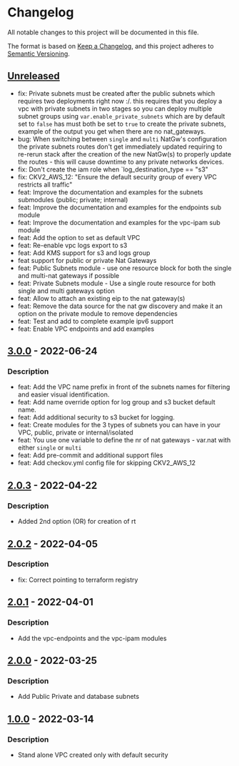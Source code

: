 # Changelog
All notable changes to this project will be documented in this file.

The format is based on [Keep a Changelog](https://keepachangelog.com/en/1.0.0/),
and this project adheres to [Semantic Versioning](https://semver.org/spec/v2.0.0.html).

## [Unreleased]
- fix: Private subnets must be created after the public subnets which requires two deployments right now :/. this requires that you deploy a vpc with private subnets in two stages so you can deploy multiple subnet groups using `var.enable_private_subnets` which are by default set to `false` has must both be set to `true` to create the private subnets, example of the output you get when there are no nat_gateways.
- bug: When switching between `single` and `multi` NatGw's configuration the private subnets routes don't get immediately updated requiring to re-rerun stack after the creation of the new NatGw(s) to properly update the routes - this will cause downtime to any private networks devices.
- fix: Don't create the iam role when `log_destination_type == "s3"
- fix: CKV2_AWS_12: "Ensure the default security group of every VPC restricts all traffic"
- feat: Improve the documentation and examples for the subnets submodules (public; private; internal)
- feat: Improve the documentation and examples for the endpoints sub module
- feat: Improve the documentation and examples for the vpc-ipam sub module
- feat: Add the option to set as default VPC
- feat: Re-enable vpc logs export to s3
- feat: Add KMS support for s3 and logs group
- feat support for public or private Nat Gateways
- feat: Public Subnets module - use one resource block for both the single and multi-nat gateways if possible
- feat: Private Subnets module - Use a single route resource for both single and multi gateways option
- feat: Allow to attach an existing eip to the nat gateway(s)
- feat: Remove the data source for the nat gw discovery and make it an option on the private module to remove dependencies
- feat: Test and add to complete example ipv6 support
- feat: Enable VPC endpoints and add examples

## [3.0.0] - 2022-06-24
### Description
- feat: Add the VPC name prefix in front of the subnets names for filtering and easier visual identification.
- feat: Add name override option for log group and s3 bucket default name.
- feat: Add additional security to s3 bucket for logging.
- feat: Create modules for the 3 types of subnets you can have in your VPC, public, private or internal/isolated
- feat: You use one variable to define the nr of nat gateways - var.nat with either `single` or `multi`
- feat: Add pre-commit and additional support files
- feat: Add checkov.yml config file for skipping CKV2_AWS_12

## [2.0.3] - 2022-04-22
### Description
- Added 2nd option (OR) for creation of rt

## [2.0.2] - 2022-04-05
### Description
- fix: Correct pointing to terraform registry

## [2.0.1] - 2022-04-01
### Description
- Add the vpc-endpoints and the vpc-ipam modules

## [2.0.0] - 2022-03-25
### Description
- Add Public Private and database subnets

## [1.0.0] - 2022-03-14
### Description
- Stand alone VPC created only with default security


[Unreleased]: https://github.com/boldlink/terraform-aws-vpc/compare/3.0.0...HEAD
[3.0.0]: https://github.com/boldlink/terraform-aws-vpc/releases/tag/3.0.0
[2.0.3]: https://github.com/boldlink/terraform-aws-vpc/releases/tag/2.0.3
[2.0.2]: https://github.com/boldlink/terraform-aws-vpc/releases/tag/2.0.2
[2.0.1]: https://github.com/boldlink/terraform-aws-vpc/releases/tag/2.0.1
[2.0.0]: https://github.com/boldlink/terraform-aws-vpc/releases/tag/2.0.0
[1.0.0]: https://github.com/boldlink/terraform-aws-vpc/releases/tag/1.0.0
